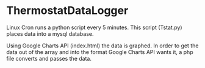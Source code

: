 # ThermostatDataLogger

Linux Cron runs a python script every 5 minutes.
This script (Tstat.py) places data into a mysql database.

Using Google Charts API (index.html) the data is graphed. In order to get the data out of the array and into the format Google Charts API wants it, a php file converts and passes the data. 
